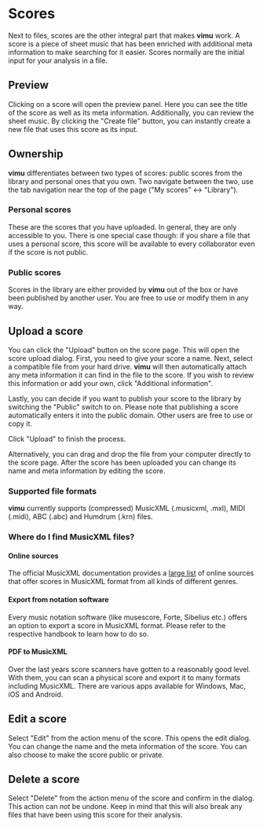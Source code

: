 # Scores

Next to <nuxt-link to="/docs/dashboard/files">files</nuxt-link>, scores are the other integral part that makes **vimu** work. A score is a piece of sheet music that has been enriched with additional meta information to make searching for it easier. Scores normally are the initial input for your analysis in a file.

## Preview

<framed-gif path="/gifs/open_score.gif"></framed-gif>

Clicking on a score will open the preview panel. Here you can see the title of the score as well as its meta information. Additionally, you can review the sheet music. By clicking the "Create file" button, you can instantly create a new <nuxt-link to="/docs/dashboard/files#from-score">file</nuxt-link> that uses this score as its input.

## Ownership
**vimu** differentiates between two types of scores: public scores from the library and personal ones that you own. Two navigate between the two, use the tab navigation near the top of the page ("My scores" <-> "Library").

### Personal scores
These are the scores that you have uploaded. In general, they are only accessible to you. There is one special case though: if you <nuxt-link to="/docs/dashboard/files#sharing">share a file</nuxt-link> that uses a personal score, this score will be available to every collaborator even if the score is not public.

### Public scores
Scores in the library are either provided by **vimu** out of the box or have been published by another user. You are free to use or modify them in any way.

## Upload a score

<framed-gif path="/gifs/upload_score.gif"></framed-gif>

You can click the "Upload" button on the <nuxt-link to="/dashboard/scores">score page</nuxt-link>. This will open the score upload dialog.
First, you need to give your score a name. Next, select a compatible file from your hard drive. **vimu** will then automatically attach any meta information it can find in the file to the score. If you wish to review this information or add your own, click "Additional information". 

Lastly, you can decide if you want to publish your score to the library by switching the "Public" switch to on. Please note that publishing a score automatically enters it into the public domain. Other users are free to use or copy it.

Click "Upload" to finish the process.

Alternatively, you can drag and drop the file from your computer directly to the <nuxt-link to="/dashboard/scores">score page</nuxt-link>. After the score has been uploaded you can change its name and meta information by <nuxt-link to="#edit-a-score">editing the score</nuxt-link>.

### Supported file formats
**vimu** currently supports (compressed) MusicXML (.musicxml, .mxl), MIDI (.midi), ABC (.abc) and Humdrum (.krn) files.

### Where do I find MusicXML files?

#### Online sources

The official MusicXML documentation provides a <a href="https://www.musicxml.com/music-in-musicxml">large list</a> of online sources that offer scores in MusicXML format from all kinds of different genres.

#### Export from notation software

Every music notation software (like musescore, Forte, Sibelius etc.) offers an option to export a score in MusicXML format. Please refer to the respective handbook to learn how to do so.

#### PDF to MusicXML
Over the last years score scanners have gotten to a reasonably good level. With them, you can scan a physical score and export it to many formats including MusicXML. There are various apps available for Windows, Mac, iOS and Android.

## Edit a score

Select "Edit" from the action menu of the score. This opens the edit dialog. You can change the name and the meta information of the score. You can also choose to make the score public or private.

## Delete a score

Select "Delete" from the action menu of the score and confirm in the dialog. This action can _not_ be undone. Keep in mind that this will also break any files that have been using this score for their analysis.